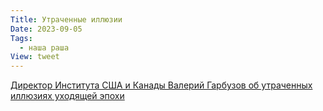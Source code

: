```yaml
---
Title: Утраченные иллюзии
Date: 2023-09-05
Tags:
  - наша раша
View: tweet
---
```


[Директор Института США и Канады Валерий Гарбузов об утраченных иллюзиях уходящей эпохи](https://www.ng.ru/ideas/2023-08-29/7_8812_illusions.html)
